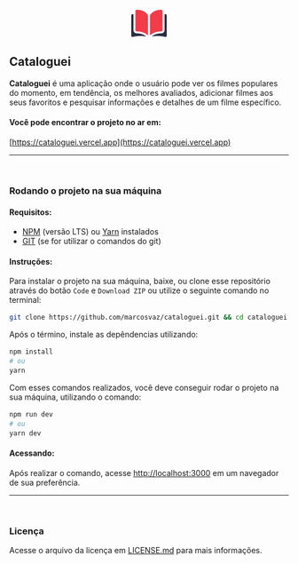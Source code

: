 <p align="center">
  <img src="./public/logo_light.svg" alt="Cataloguei" width="64">
</p>

## Cataloguei
<b>Cataloguei</b> é uma aplicação onde o usuário pode ver os filmes populares do momento, em tendência, os melhores avaliados, adicionar filmes aos seus favoritos e pesquisar informações e detalhes de um filme específico.

#### Você pode encontrar o projeto no ar em:
[https://cataloguei.vercel.app](https://cataloguei.vercel.app)

---
<br />

### Rodando o projeto na sua máquina

#### Requisitos:
- [NPM](https://nodejs.org/en/) (versão LTS) ou [Yarn](https://classic.yarnpkg.com/pt-BR/docs/install/) instalados
- [GIT](https://git-scm.com/downloads) (se for utilizar o comandos do git)

#### Instruções:
Para instalar o projeto na sua máquina, baixe, ou clone esse repositório através do botão ```Code``` e ```Download ZIP``` ou utilize o seguinte comando no terminal:

```bash
git clone https://github.com/marcosvaz/cataloguei.git && cd cataloguei
```

Após o término, instale as depêndencias utilizando:

```bash
npm install
# ou
yarn
```

Com esses comandos realizados, você deve conseguir rodar o projeto na sua máquina, utilizando o comando:

```bash
npm run dev
# ou
yarn dev
```

#### Acessando:
Após realizar o comando, acesse [http://localhost:3000](http://localhost:3000) em um navegador de sua preferência.

---
<br />

### Licença
Acesse o arquivo da licença em [LICENSE.md](./LICENSE.md) para mais informações.
